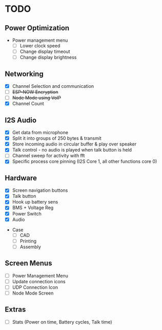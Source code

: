 # TODO

## Power Optimization
- Power management menu
  - [ ] Lower clock speed
  - [ ] Change display timeout
  - [ ] Change display brightness

## Networking
- [x] Channel Selection and communication
- [ ] ~~ESP-NOW Encryption~~
- [ ] ~~Node Mode using VoIP~~
- [x] Channel Count

## I2S Audio
- [x] Get data from microphone
- [x] Split it into groups of 250 bytes & transmit
- [x] Store incoming audio in circular buffer & play over speaker
- [x] Talk control - no audio is played when talk button is held
- [ ] Channel sweep for activity with fft
- [x] Specific process core pinning (I2S Core 1, all other functions core 0) 

## Hardware
- [x] Screen navigation buttons
- [x] Talk button
- [x] Hook up battery sens
- [x] BMS + Voltage Reg
- [x] Power Switch
- [x] Audio
- Case
  - [ ] CAD
  - [ ] Printing
  - [ ] Assembly

## Screen Menus
- [ ] Power Management Menu
- [ ] Update connection icons
- [ ] UDP Connection Icon
- [ ] Node Mode Screen

## Extras
- [ ] Stats (Power on time, Battery cycles, Talk time)
